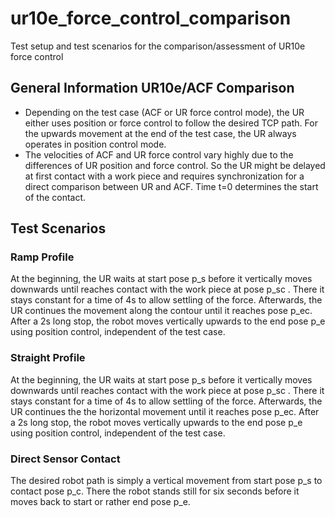 # ur10e_force_control_comparison
Test setup and test scenarios for the comparison/assessment of UR10e force control

## General Information UR10e/ACF Comparison

* Depending on the test case (ACF or UR force control mode), the UR either uses position or force control to follow the desired TCP path. For the upwards movement at the end of the test case, the UR always operates in position control mode.
* The velocities of ACF and UR force control vary highly due to the differences of UR position and force control. So the UR might be delayed at first contact with a work piece and requires synchronization for a direct comparison between UR and ACF. Time t=0 determines the start of the contact.

## Test Scenarios

### Ramp Profile


At the beginning, the UR waits at start pose p_s before it vertically moves downwards until reaches contact with the work piece at pose p_sc . There it stays constant for a time of 4s to allow settling of the force. Afterwards, the UR continues the movement along the contour until it reaches pose p_ec. After a 2s long stop, the robot moves vertically upwards to the end pose p_e using position control, independent of the test case.

### Straight Profile

At the beginning, the UR waits at start pose p_s before it vertically moves downwards until reaches contact with the work piece at pose p_sc . There it stays constant for a time of 4s to allow settling of the force. Afterwards, the UR continues the the horizontal movement until it reaches pose p_ec. After a 2s long stop, the robot moves vertically upwards to the end pose p_e using position control, independent of the test case.

### Direct Sensor Contact

The desired robot path is simply a vertical movement from start pose p_s to contact pose p_c. There the robot stands still for six seconds before it moves back to start or rather end pose p_e.
